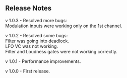 ## Release Notes

v 1.0.3 - Resolved more bugs:<br>
  Modulation inputs were working only on the 1st channel.

v 1.0.2 - Resolved some bugs:<br>
  Filter was going into deadlock.<br>
  LFO VC was not working.<br>
  Filter and Loudness gates were not working correctly.

v 1.0.1 - Performance improvements.

v 1.0.0 - First release.
